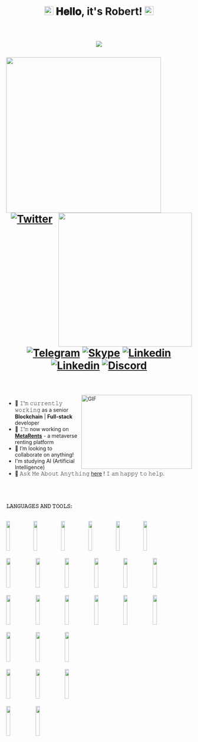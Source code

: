 <h1 align="center">
  <img src="https://github.com/crazydevlegend/crazydevlegend/blob/main/Earth.gif" width="24px" style="max-width:100%;">
  𝐇𝐞𝐥𝐥𝐨, it's Robert!
  <img src="https://github.com/crazydevlegend/crazydevlegend/blob/main/Earth.gif" width="24px" style="max-width:100%;">
  
  <br /><img src="https://profile-counter.glitch.me/crazydevlegend/count.svg" />
  <br />
  <div align=center>
  <img align=left width=420 src="https://github-readme-stats.vercel.app/api?username=crazydevlegend&hide=prs&theme=onedark&layout=compact&hide_border=true&show_icons=true" />
  <img align=right width=362 src="https://github-readme-streak-stats.herokuapp.com/?user=crazydevlegend&theme=onedark" />
  
  [![Twitter](https://img.shields.io/badge/-Twitter-blue?style=flat&logo=Twitter&logoColor=white)](https://twitter.com/crazydevlegend)
  [![Telegram](https://img.shields.io/badge/-Telegram-000?style=flat&logo=Telegram&logoColor=white)](https://t.me/crazydevlegend)
  [![Skype](https://img.shields.io/badge/-Skype-grey?style=flat&logo=Skype&logoColor=white)](https://join.skype.com/invite/ocOeLb8duYYV)
  [![Linkedin](https://img.shields.io/badge/-LinkedIn-blue?style=flat&logo=Linkedin&logoColor=white)](https://www.linkedin.com/in/robert-carden/)
  [![Linkedin](https://img.shields.io/badge/Portfolio-gray?style=flat&logo=appveyor)](https://crazy-dev-legend.netlify.app/)
  [![Discord](https://img.shields.io/badge/-Discord-white?style=flat&logo=Discord)](https://discord.com/users/CrazyDevHero#7119/)
  </div>

</h1>

<br/>
<br/>
<a target="_blank">
  <img align="right" height="200" width="300" alt="GIF" src="https://github.com/crazydevlegend/crazydevlegend/blob/main/coder.gif">
</a>

- 🔭 𝙸’𝚖 𝚌𝚞𝚛𝚛𝚎𝚗𝚝𝚕𝚢 𝚠𝚘𝚛𝚔𝚒𝚗𝚐 as a senior **Blockchain** | **Full-stack** developer
- 🌱 𝙸’𝚖 now working on [**MetaRents**](https://metarents.io/) - a metaverse renting platform
- 🤔 I’m looking to collaborate on anything!
- I'm studying AI (Artificial Intelligence)
- 💬 𝙰𝚜𝚔 𝙼𝚎 𝙰𝚋𝚘𝚞𝚝 𝙰𝚗𝚢𝚝𝚑𝚒𝚗𝚐 [here](https://t.me/crazydevlegend/) ! 𝙸 𝚊𝚖 𝚑𝚊𝚙𝚙𝚢 𝚝𝚘 𝚑𝚎𝚕𝚙.

<br/>

#


**𝙻𝙰𝙽𝙶𝚄𝙰𝙶𝙴𝚂 𝙰𝙽𝙳 𝚃𝙾𝙾𝙻𝚂:**  
<br/>
<p>
  <code><img width="14%" height="80px" src="https://github.com/crazydevlegend/crazydevlegend/blob/main/solidity.svg"></code>
  <code><img width="14%" height="80px" src="https://github.com/crazydevlegend/crazydevlegend/blob/main/rust.svg"></code>
  <code><img width="14%" height="80px" src="https://github.com/crazydevlegend/crazydevlegend/blob/main/javascript.svg"></code>
  <code><img width="14%" height="80px" src="https://github.com/crazydevlegend/crazydevlegend/blob/main/golang.svg"></code>
  <code><img width="14%" height="80px" src="https://github.com/crazydevlegend/crazydevlegend/blob/main/python.svg"></code>
  <code><img width="14%" height="80px" src="https://github.com/crazydevlegend/crazydevlegend/blob/main/c++.svg"></code>
  <br />
  <br />
  <code><img width="15%" height="80px" src="https://github.com/crazydevlegend/crazydevlegend/blob/main/openzeppelin.svg"></code>
  <code><img width="15%" height="80px" src="https://github.com/crazydevlegend/crazydevlegend/blob/main/react.svg"></code>
  <code><img width="15%" height="80px" src="https://github.com/crazydevlegend/crazydevlegend/blob/main/vue.svg"></code>
  <code><img width="15%" height="80px" src="https://github.com/crazydevlegend/crazydevlegend/blob/main/angular.svg"></code>
  <code><img width="15%" height="80px" src="https://github.com/crazydevlegend/crazydevlegend/blob/main/bootstrap.svg"></code>
  <code><img width="15%" height="80px" src="https://github.com/crazydevlegend/crazydevlegend/blob/main/jquery.svg"></code>
  <br />
  <br />
  <code><img width="15%" height="80px" src="https://github.com/crazydevlegend/crazydevlegend/blob/main/hardhat.svg"></code>
  <code><img width="15%" height="80px" src="https://github.com/crazydevlegend/crazydevlegend/blob/main/truffle.svg"></code>
  <code><img width="15%" height="80px" src="https://github.com/crazydevlegend/crazydevlegend/blob/main/express.svg"></code>
  <code><img width="15%" height="80px" src="https://github.com/crazydevlegend/crazydevlegend/blob/main/laravel.svg"></code>
  <code><img width="15%" height="80px" src="https://github.com/crazydevlegend/crazydevlegend/blob/main/codeigniter.svg"></code>
  <code><img width="15%" height="80px" src="https://github.com/crazydevlegend/crazydevlegend/blob/main/django.svg"></code>
  <br />
  <br />
  <code><img width="15%" height="80px" src="https://github.com/crazydevlegend/crazydevlegend/blob/main/mysql.svg"></code>
  <code><img width="15%" height="80px" src="https://github.com/crazydevlegend/crazydevlegend/blob/main/sqlite.svg"></code>
  <code><img width="15%" height="80px" src="https://github.com/crazydevlegend/crazydevlegend/blob/main/mongodb.svg"></code>
  <br />
  <br />
  <code><img width="15%" height="80px" src="https://github.com/crazydevlegend/crazydevlegend/blob/main/jest.svg"></code>
  <code><img width="15%" height="80px" src="https://github.com/crazydevlegend/crazydevlegend/blob/main/mocha.svg"></code>
  <code><img width="15%" height="80px" src="https://github.com/crazydevlegend/crazydevlegend/blob/main/chai.svg"></code>
  <br />
  <br />
  <code><img width="15%" height="80px" src="https://github.com/crazydevlegend/crazydevlegend/blob/main/npm.svg"></code>
  <code><img width="15%" height="80px" src="https://github.com/crazydevlegend/crazydevlegend/blob/main/yarn.svg"></code>
</p>
